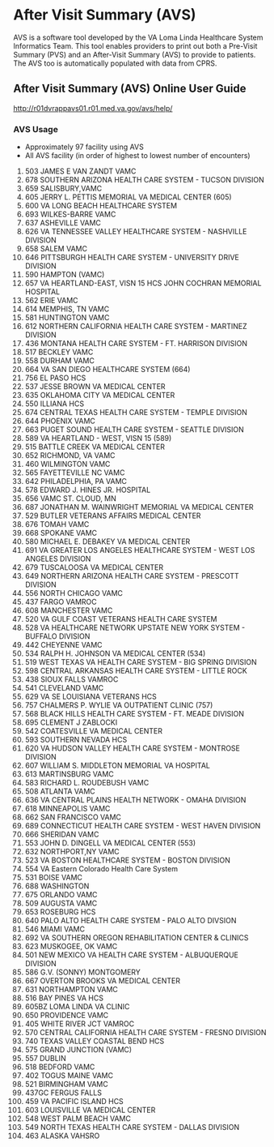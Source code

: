 # After Visit Summary (AVS)
AVS is a software tool developed by the VA Loma Linda Healthcare System Informatics Team. This tool enables providers to print out both a Pre-Visit Summary (PVS) and an After-Visit Summary (AVS) to provide to patients. The AVS too is automatically populated with data from CPRS.

## After Visit Summary (AVS) Online User Guide
http://r01dvrappavs01.r01.med.va.gov/avs/help/

### AVS Usage
* Approximately 97 facility using AVS
* All AVS facility (in order of highest to lowest number of encounters)
1.	503 JAMES E VAN ZANDT VAMC
2.	678 SOUTHERN ARIZONA HEALTH CARE SYSTEM - TUCSON DIVISION
3.	659 SALISBURY,VAMC
4.	605 JERRY L. PETTIS MEMORIAL VA MEDICAL CENTER (605)
5.	600 VA LONG BEACH HEALTHCARE SYSTEM
6.	693 WILKES-BARRE VAMC
7.	637 ASHEVILLE VAMC
8.	626 VA TENNESSEE VALLEY HEALTHCARE SYSTEM - NASHVILLE DIVISION
9.	658 SALEM VAMC
10.	646 PITTSBURGH HEALTH CARE SYSTEM - UNIVERSITY DRIVE DIVISION
11.	590 HAMPTON (VAMC)
12.	657 VA HEARTLAND-EAST, VISN 15 HCS JOHN COCHRAN MEMORIAL HOSPITAL
13.	562 ERIE VAMC
14.	614 MEMPHIS, TN VAMC
15.	581 HUNTINGTON VAMC
16.	612 NORTHERN CALIFORNIA HEALTH CARE SYSTEM - MARTINEZ DIVISION
17.	436 MONTANA HEALTH CARE SYSTEM - FT. HARRISON DIVISION
18.	517 BECKLEY VAMC
19.	558 DURHAM VAMC
20.	664 VA SAN DIEGO HEALTHCARE SYSTEM (664)
21.	756 EL PASO HCS
22.	537 JESSE BROWN VA MEDICAL CENTER
23.	635 OKLAHOMA CITY VA MEDICAL CENTER
24.	550 ILLIANA HCS
25.	674 CENTRAL TEXAS HEALTH CARE SYSTEM - TEMPLE DIVISION
26.	644 PHOENIX VAMC
27.	663 PUGET SOUND HEALTH CARE SYSTEM - SEATTLE DIVISION
28.	589 VA HEARTLAND - WEST, VISN 15 (589)
29.	515 BATTLE CREEK VA MEDICAL CENTER
30.	652 RICHMOND, VA VAMC
31.	460 WILMINGTON VAMC
32.	565 FAYETTEVILLE NC VAMC
33.	642 PHILADELPHIA, PA VAMC
34.	578 EDWARD J. HINES JR. HOSPITAL
35.	656 VAMC ST. CLOUD, MN
36.	687 JONATHAN M. WAINWRIGHT MEMORIAL VA MEDICAL CENTER
37.	529 BUTLER VETERANS AFFAIRS MEDICAL CENTER
38.	676 TOMAH VAMC
39.	668 SPOKANE VAMC
40.	580 MICHAEL E. DEBAKEY VA MEDICAL CENTER
41.	691 VA GREATER LOS ANGELES HEALTHCARE SYSTEM - WEST LOS ANGELES DIVISION
42.	679 TUSCALOOSA VA MEDICAL CENTER
43.	649 NORTHERN ARIZONA HEALTH CARE SYSTEM - PRESCOTT DIVISION
44.	556 NORTH CHICAGO VAMC
45.	437 FARGO VAMROC
46.	608 MANCHESTER VAMC
47.	520 VA GULF COAST VETERANS HEALTH CARE SYSTEM
48.	528 VA HEALTHCARE NETWORK UPSTATE NEW YORK SYSTEM - BUFFALO DIVISION
49.	442 CHEYENNE VAMC
50.	534 RALPH H. JOHNSON VA MEDICAL CENTER (534)
51.	519 WEST TEXAS VA HEALTH CARE SYSTEM - BIG SPRING DIVISION
52.	598 CENTRAL ARKANSAS HEALTH CARE SYSTEM - LITTLE ROCK
53.	438 SIOUX FALLS VAMROC
54.	541 CLEVELAND VAMC
55.	629 VA SE LOUISIANA VETERANS HCS
56.	757 CHALMERS P. WYLIE VA OUTPATIENT CLINIC (757)
57.	568 BLACK HILLS HEALTH CARE SYSTEM - FT. MEADE DIVISION
58.	695 CLEMENT J ZABLOCKI
59.	542 COATESVILLE VA MEDICAL CENTER
60.	593 SOUTHERN NEVADA HCS
61.	620 VA HUDSON VALLEY HEALTH CARE SYSTEM - MONTROSE DIVISION
62.	607 WILLIAM S. MIDDLETON MEMORIAL VA HOSPITAL
63.	613 MARTINSBURG VAMC
64.	583 RICHARD L. ROUDEBUSH VAMC
65.	508 ATLANTA VAMC
66.	636 VA CENTRAL PLAINS HEALTH NETWORK - OMAHA DIVISION
67.	618 MINNEAPOLIS VAMC
68.	662 SAN FRANCISCO VAMC
69.	689 CONNECTICUT HEALTH CARE SYSTEM - WEST HAVEN DIVISION
70.	666 SHERIDAN VAMC
71.	553 JOHN D. DINGELL VA MEDICAL CENTER (553)
72.	632 NORTHPORT,NY VAMC
73.	523 VA BOSTON HEALTHCARE SYSTEM - BOSTON DIVISION
74.	554 VA Eastern Colorado Health Care System
75.	531 BOISE VAMC
76.	688 WASHINGTON
77.	675 ORLANDO VAMC
78.	509 AUGUSTA VAMC
79.	653 ROSEBURG HCS
80.	640 PALO ALTO HEALTH CARE SYSTEM - PALO ALTO DIVSION
81.	546 MIAMI VAMC
82.	692 VA SOUTHERN OREGON REHABILITATION CENTER  &  CLINICS
83.	623 MUSKOGEE, OK VAMC
84.	501 NEW MEXICO VA HEALTH CARE SYSTEM - ALBUQUERQUE DIVISION
85.	586 G.V. (SONNY) MONTGOMERY
86.	667 OVERTON BROOKS VA MEDICAL CENTER
87.	631 NORTHAMPTON VAMC
88.	516 BAY PINES VA HCS
89.	605BZ LOMA LINDA VA CLINIC
90.	650 PROVIDENCE VAMC
91.	405 WHITE RIVER JCT VAMROC
92.	570 CENTRAL CALIFORNIA HEALTH CARE SYSTEM - FRESNO DIVISION
93.	740 TEXAS VALLEY COASTAL BEND HCS
94.	575 GRAND JUNCTION (VAMC)
95.	557 DUBLIN
96.	518 BEDFORD VAMC
97.	402 TOGUS MAINE VAMC
98.	521 BIRMINGHAM VAMC
99.	437GC FERGUS FALLS
100.	459 VA PACIFIC ISLAND HCS
101.	603 LOUISVILLE VA MEDICAL CENTER
102.	548 WEST PALM BEACH VAMC
103.	549 NORTH TEXAS HEALTH CARE SYSTEM - DALLAS DIVISION
104.	463 ALASKA VAHSRO

